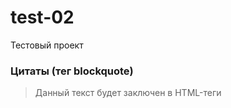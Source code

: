 ﻿# test-02
Тестовый проект

### Цитаты (тег blockquote)
> Данный текст будет заключен в HTML-теги <blockquote></blockquote>

